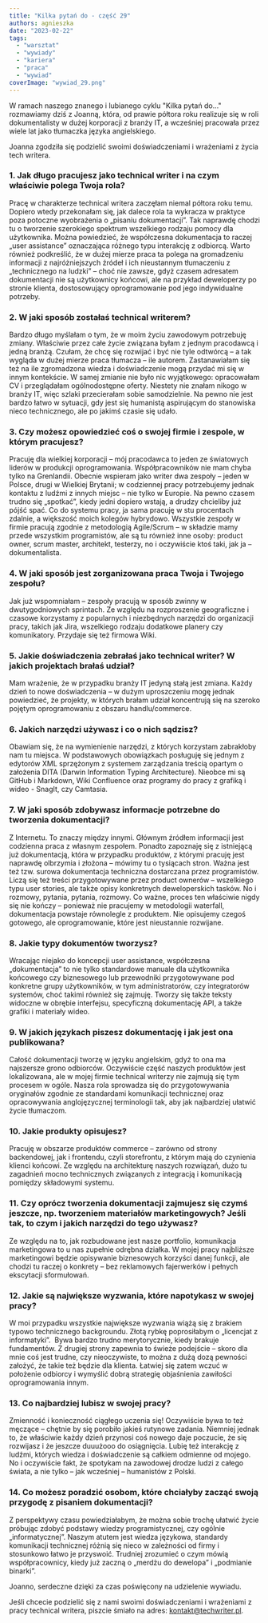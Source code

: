 ```yaml
---
title: "Kilka pytań do - część 29"
authors: agnieszka
date: "2023-02-22"
tags:
  - "warsztat"
  - "wywiady"
  - "kariera"
  - "praca"
  - "wywiad"
coverImage: "wywiad_29.png"
---
```


W ramach naszego znanego i lubianego cyklu "Kilka pytań do..." rozmawiamy dziś z
Joanną, która, od prawie półtora roku realizuje się w roli dokumentalisty w
dużej korporacji z branży IT, a wcześniej pracowała przez wiele lat jako
tłumaczka języka angielskiego.

<!--truncate-->

Joanna zgodziła się podzielić swoimi doświadczeniami i wrażeniami z życia tech
writera.

### 1\. Jak długo pracujesz jako technical writer i na czym właściwie polega Twoja rola?

Pracę w charakterze technical writera zaczęłam niemal półtora roku temu. Dopiero
wtedy przekonałam się, jak dalece rola ta wykracza w praktyce poza potoczne
wyobrażenia o „pisaniu dokumentacji”. Tak naprawdę chodzi tu o tworzenie
szerokiego spektrum wszelkiego rodzaju pomocy dla użytkownika. Można powiedzieć,
że współczesna dokumentacja to raczej „user assistance” oznaczająca różnego typu
interakcję z odbiorcą. Warto również podkreślić, że w dużej mierze praca ta
polega na gromadzeniu informacji z najróżniejszych źródeł i ich nieustannym
tłumaczeniu z „technicznego na ludzki” – choć nie zawsze, gdyż czasem adresatem
dokumentacji nie są użytkownicy końcowi, ale na przykład deweloperzy po stronie
klienta, dostosowujący oprogramowanie pod jego indywidualne potrzeby.

### 2\. W jaki sposób zostałaś technical writerem?

Bardzo długo myślałam o tym, że w moim życiu zawodowym potrzebuję zmiany.
Właściwie przez całe życie związana byłam z jednym pracodawcą i jedną branżą.
Czułam, że chcę się rozwijać i być nie tyle odtwórcą – a tak wygląda w dużej
mierze praca tłumacza – ile autorem. Zastanawiałam się też na ile zgromadzona
wiedza i doświadczenie mogą przydać mi się w innym kontekście. W samej zmianie
nie było nic wyjątkowego: opracowałam CV i przeglądałam ogólnodostępne oferty.
Niestety nie znałam nikogo w branży IT, więc szlaki przecierałam sobie
samodzielnie. Na pewno nie jest bardzo łatwo w sytuacji, gdy jest się humanistą
aspirującym do stanowiska nieco technicznego, ale po jakimś czasie się udało.

### 3\. Czy możesz opowiedzieć coś o swojej firmie i zespole, w którym pracujesz?

Pracuję dla wielkiej korporacji – mój pracodawca to jeden ze światowych liderów
w produkcji oprogramowania. Współpracowników nie mam chyba tylko na Grenlandii.
Obecnie wspieram jako writer dwa zespoły – jeden w Polsce, drugi w Wielkiej
Brytanii; w codziennej pracy potrzebujemy jednak kontaktu z ludźmi z innych
miejsc – nie tylko w Europie. Na pewno czasem trudno się „spotkać”, kiedy jedni
dopiero wstają, a drudzy chcieliby już pójść spać. Co do systemu pracy, ja sama
pracuję w stu procentach zdalnie, a większość moich kolegów hybrydowo. Wszystkie
zespoły w firmie pracują zgodnie z metodologią Agile/Scrum – w składzie mamy
przede wszystkim programistów, ale są tu również inne osoby: product owner,
scrum master, architekt, testerzy, no i oczywiście ktoś taki, jak ja –
dokumentalista.

### 4\. W jaki sposób jest zorganizowana praca Twoja i Twojego zespołu?

Jak już wspomniałam – zespoły pracują w sposób zwinny w dwutygodniowych
sprintach. Ze względu na rozproszenie geograficzne i czasowe korzystamy z
popularnych i niezbędnych narzędzi do organizacji pracy, takich jak Jira,
wszelkiego rodzaju dodatkowe planery czy komunikatory. Przydaje się też firmowa
Wiki.

### 5\. Jakie doświadczenia zebrałaś jako technical writer? W jakich projektach brałaś udział?

Mam wrażenie, że w przypadku branży IT jedyną stałą jest zmiana. Każdy dzień to
nowe doświadczenia – w dużym uproszczeniu mogę jednak powiedzieć, że projekty, w
których brałam udział koncentrują się na szeroko pojętym oprogramowaniu z
obszaru handlu/commerce.

### 6\. Jakich narzędzi używasz i co o nich sądzisz?

Obawiam się, że na wymienienie narzędzi, z których korzystam zabrakłoby nam tu
miejsca. W podstawowych obowiązkach posługuję się jednym z edytorów XML
sprzężonym z systemem zarządzania treścią opartym o założenia DITA (Darwin
Information Typing Architecture). Nieobce mi są GitHub i Markdown, Wiki
Confluence oraz programy do pracy z grafiką i wideo - SnagIt, czy Camtasia.

### 7\. W jaki sposób zdobywasz informacje potrzebne do tworzenia dokumentacji?

Z Internetu. To znaczy między innymi. Głównym źródłem informacji jest codzienna
praca z własnym zespołem. Ponadto zapoznaję się z istniejącą już dokumentacją,
która w przypadku produktów, z którymi pracuję jest naprawdę olbrzymia i złożona
– mówimy tu o tysiącach stron. Ważna jest też tzw. surowa dokumentacja
techniczna dostarczana przez programistów. Liczą się też treści przygotowywane
przez product ownerów – wszelkiego typu user stories, ale także opisy
konkretnych deweloperskich tasków. No i rozmowy, pytania, pytania, rozmowy. Co
ważne, proces ten właściwie nigdy się nie kończy – ponieważ nie pracujemy w
metodologii waterfall, dokumentacja powstaje równolegle z produktem. Nie
opisujemy czegoś gotowego, ale oprogramowanie, które jest nieustannie rozwijane.

### 8\. Jakie typy dokumentów tworzysz?

Wracając niejako do koncepcji user assistance, współczesna „dokumentacja” to nie
tylko standardowe manuale dla użytkownika końcowego czy biznesowego lub
przewodniki przygotowywane pod konkretne grupy użytkowników, w tym
administratorów, czy integratorów systemów, choć takimi również się zajmuję.
Tworzy się także teksty widoczne w obrębie interfejsu, specyficzną dokumentację
API, a także grafiki i materiały wideo.

### 9\. W jakich językach piszesz dokumentację i jak jest ona publikowana?

Całość dokumentacji tworzę w języku angielskim, gdyż to ona ma najszersze grono
odbiorców. Oczywiście część naszych produktów jest lokalizowana, ale w mojej
firmie technical writerzy nie zajmują się tym procesem w ogóle. Nasza rola
sprowadza się do przygotowywania oryginałów zgodnie ze standardami komunikacji
technicznej oraz opracowywania anglojęzycznej terminologii tak, aby jak
najbardziej ułatwić życie tłumaczom.

### 10\. Jakie produkty opisujesz?

Pracuję w obszarze produktów commerce – zarówno od strony backendowej, jak i
frontendu, czyli storefrontu, z którym mają do czynienia klienci końcowi. Ze
względu na architekturę naszych rozwiązań, dużo tu zagadnień mocno technicznych
związanych z integracją i komunikacją pomiędzy składowymi systemu.

### 11\. Czy oprócz tworzenia dokumentacji zajmujesz się czymś jeszcze, np. tworzeniem materiałów marketingowych? Jeśli tak, to czym i jakich narzędzi do tego używasz?

Ze względu na to, jak rozbudowane jest nasze portfolio, komunikacja marketingowa
to u nas zupełnie odrębna działka. W mojej pracy najbliższe marketingowi będzie
opisywanie biznesowych korzyści danej funkcji, ale chodzi tu raczej o konkrety –
bez reklamowych fajerwerków i pełnych ekscytacji sformułowań.

### 12\. Jakie są największe wyzwania, które napotykasz w swojej pracy?

W moi przypadku wszystkie największe wyzwania wiążą się z brakiem typowo
technicznego backgroundu. Złotą rybkę poprosiłabym o „licencjat z informatyki”. 
Bywa bardzo trudno merytorycznie, kiedy brakuje fundamentów. Z drugiej strony
zapewnia to świeże podejście – skoro dla mnie coś jest trudne, czy nieoczywiste,
to można z dużą dozą pewności założyć, że takie też będzie dla klienta. Łatwiej
się zatem wczuć w położenie odbiorcy i wymyślić dobrą strategię objaśnienia
zawiłości oprogramowania innym.

### 13\. Co najbardziej lubisz w swojej pracy?

Zmienność i konieczność ciągłego uczenia się! Oczywiście bywa to też męczące –
chętnie by się porobiło jakieś rutynowe zadania. Niemniej jednak to, że
właściwie każdy dzień przynosi coś nowego daje poczucie, że się rozwijasz i że
jeszcze duuużooo do osiągnięcia. Lubię też interakcję z ludźmi, których wiedza i
doświadczenie są całkiem odmienne od mojego. No i oczywiście fakt, że spotykam
na zawodowej drodze ludzi z całego świata, a nie tylko – jak wcześniej –
humanistów z Polski.

### 14\. Co możesz poradzić osobom, które chciałyby zacząć swoją przygodę z pisaniem dokumentacji?

Z perspektywy czasu powiedziałabym, że można sobie trochę ułatwić życie próbując
zdobyć podstawy wiedzy programistycznej, czy ogólnie „informatycznej”. Naszym
atutem jest wiedza językowa, standardy komunikacji technicznej różnią się nieco
w zależności od firmy i stosunkowo łatwo je przyswoić. Trudniej zrozumieć o czym
mówią współpracownicy, kiedy już zaczną o „merdżu do dewelopa” i „podmianie
binarki”.

Joanno, serdeczne dzięki za czas poświęcony na udzielenie wywiadu.

Jeśli chcecie podzielić się z nami swoimi doświadczeniami i wrażeniami z pracy
technical writera, piszcie śmiało na adres:
[kontakt@techwriter.pl](mailto:kontakt@techwriter.pl).
